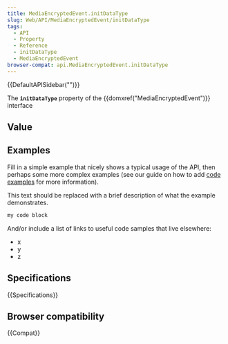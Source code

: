 ```yaml
---
title: MediaEncryptedEvent.initDataType
slug: Web/API/MediaEncryptedEvent/initDataType
tags:
  - API
  - Property
  - Reference
  - initDataType
  - MediaEncryptedEvent
browser-compat: api.MediaEncryptedEvent.initDataType
---
```

{{DefaultAPISidebar("")}}

The **`initDataType`** property of the {{domxref("MediaEncryptedEvent")}} interface 

## Value



## Examples

Fill in a simple example that nicely shows a typical usage of the API, then perhaps some more complex examples (see our guide on how to add [code examples](/en-US/docs/MDN/Contribute/Structures/Code_examples) for more information).

This text should be replaced with a brief description of what the example demonstrates.

```js
my code block
```

And/or include a list of links to useful code samples that live elsewhere:

*   x
*   y
*   z

## Specifications

{{Specifications}}

## Browser compatibility

{{Compat}}



